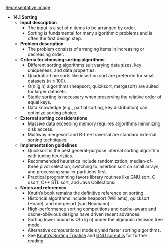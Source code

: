 [Representative image](ADM-ch14-combinatorials-sorting.best.png)

- **14.1 Sorting**
  - **Input description**
    - The input is a set of n items to be arranged by order.
    - Sorting is fundamental for many algorithmic problems and is often the first design step.
  - **Problem description**
    - The problem consists of arranging items in increasing or decreasing order.
  - **Criteria for choosing sorting algorithms**
    - Different sorting algorithms suit varying data sizes, key uniqueness, and data properties.
    - Quadratic-time sorts like insertion sort are preferred for small datasets (n ≤ 100).
    - O(n lg n) algorithms (heapsort, quicksort, mergesort) are suited for larger datasets.
    - Stable sorting is necessary when preserving the relative order of equal keys.
    - Data knowledge (e.g., partial sorting, key distribution) can optimize sorting choice.
  - **External sorting considerations**
    - Massive data exceeding memory requires algorithms minimizing disk access.
    - Multiway mergesort and B-tree traversal are standard external sorting techniques.
  - **Implementation guidelines**
    - Quicksort is the best general-purpose internal sorting algorithm with tuning heuristics.
    - Recommended heuristics include randomization, median-of-three pivot selection, switching to insertion sort on small arrays, and processing smaller partitions first.
    - Practical programming favors library routines like GNU sort, C qsort, C++ STL sort, and Java Collections.
  - **Notes and references**
    - Knuth’s book remains the definitive reference on sorting.
    - Historical algorithms include heapsort (Williams), quicksort (Hoare), and mergesort (von Neumann).
    - High-performance sorting competitions and cache-aware and cache-oblivious designs have driven recent advances.
    - Sorting lower bound is Ω(n lg n) under the algebraic decision tree model.
    - Alternative computational models yield faster sorting algorithms.
    - See [Knuth’s Sorting Treatise](https://en.wikipedia.org/wiki/The_Art_of_Computer_Programming) and [GNU coreutils](http://www.gnu.org/software/coreutils/) for further reading.
